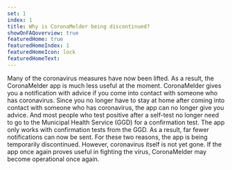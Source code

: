 ```yaml
---
set: 1
index: 1
title: Why is CoronaMelder being discontinued?
showOnFAQoverview: true
featuredHome: true
featuredHomeIndex: 1
featuredHomeIcon: lock
featuredHomeText: 
---
```

Many of the coronavirus measures have now been lifted. As a result, the CoronaMelder app is much less useful at the moment. CoronaMelder gives you a notification with advice if you come into contact with someone who has coronavirus. Since you no longer have to stay at home after coming into contact with someone who has coronavirus, the app can no longer give you advice. And most people who test positive after a self-test no longer need to go to the Municipal Health Service (GGD) for a confirmation test. The app only works with confirmation tests from the GGD. As a result, far fewer notifications can now be sent. For these two reasons, the app is being temporarily discontinued. However, coronavirus itself is not yet gone. If the app once again proves useful in fighting the virus, CoronaMelder may become operational once again. 

